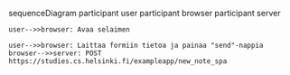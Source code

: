 sequenceDiagram
    participant user
    participant browser
    participant server
    
    user-->>browser: Avaa selaimen

    user-->>browser: Laittaa formiin tietoa ja painaa "send"-nappia
    browser-->>server: POST https://studies.cs.helsinki.fi/exampleapp/new_note_spa